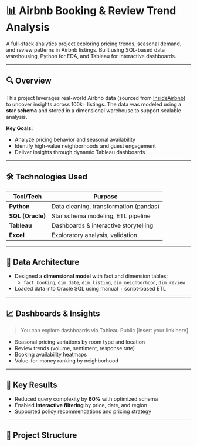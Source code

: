 
# 📊 Airbnb Booking & Review Trend Analysis

A full-stack analytics project exploring pricing trends, seasonal demand, and review patterns in Airbnb listings. Built using SQL-based data warehousing, Python for EDA, and Tableau for interactive dashboards.

---

## 🔍 Overview

This project leverages real-world Airbnb data (sourced from [InsideAirbnb](http://insideairbnb.com/get-the-data.html)) to uncover insights across 100k+ listings. The data was modeled using a **star schema** and stored in a dimensional warehouse to support scalable analysis.

**Key Goals:**
- Analyze pricing behavior and seasonal availability
- Identify high-value neighborhoods and guest engagement
- Deliver insights through dynamic Tableau dashboards

---

## 🛠 Technologies Used

| Tool/Tech     | Purpose                                 |
|---------------|-----------------------------------------|
| **Python**    | Data cleaning, transformation (pandas)  |
| **SQL (Oracle)** | Star schema modeling, ETL pipeline      |
| **Tableau**   | Dashboards & interactive storytelling   |
| **Excel**     | Exploratory analysis, validation        |

---

## 🧱 Data Architecture

- Designed a **dimensional model** with fact and dimension tables:
  - `fact_booking`, `dim_date`, `dim_listing`, `dim_neighborhood`, `dim_review`
- Loaded data into Oracle SQL using manual + script-based ETL

---

## 📈 Dashboards & Insights

> You can explore dashboards via Tableau Public [insert your link here]

- Seasonal pricing variations by room type and location
- Review trends (volume, sentiment, response rate)
- Booking availability heatmaps
- Value-for-money ranking by neighborhood

---

## 📌 Key Results

- Reduced query complexity by **60%** with optimized schema
- Enabled **interactive filtering** by price, date, and region
- Supported policy recommendations and pricing strategy

---

## 📂 Project Structure

